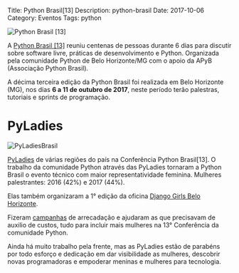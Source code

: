 Title: Python Brasil[13]
Description: python-brasil
Date: 2017-10-06
Category: Eventos
Tags: python

![Python Brasil [13]]({filename}/images/pythonbrasil/pybr13.jpg)

A [Python Brasil [13]](http://2017.pythonbrasil.org.br/) reuniu
centenas de pessoas durante 6 dias para discutir sobre software livre, práticas de desenvolvimento e Python. Organizada pela comunidade Python de Belo Horizonte/MG com o apoio da APyB (Associação
Python Brasil).

A décima terceira edição da Python Brasil foi realizada em Belo Horizonte (MG), nos dias **6 a 11 de outubro de 2017**, neste período terão
palestras, tutoriais e sprints de programação.

# PyLadies

![PyLadiesBrasil]({filename}/images/pythonbrasil/pyladiesbr13.jpg)

[PyLadies](http://brazil.pyladies.com) de várias regiões do país na Conferência Python Brasil[13]. O trabalho da comunidade Python através das PyLadies tornaram a Python Brasil o evento técnico com maior representatividade feminina. Mulheres palestrantes: 2016 (42%) e 2017 (44%).

Elas também organizaram a
1° edição da oficina [Django Girls Belo Horizonte](http://djangogirls.org/belohorizonte).

Fizeram [campanhas](http://brasil.pyladies.com/2017/08/30/campanha-pyladies-no-pybr-13-reta-final-/) de
arrecadação e ajudaram as que precisavam de auxilio de custos, tudo para incluir mais mulheres na 13° Conferência da comunidade Python.

Ainda há muito trabalho pela frente, mas as PyLadies estão de parabéns por todo esforço e dedicação em dar visibilidade as mulheres, descobrir novas programadoras e empoderar meninas e mulheres para tecnologia.
